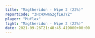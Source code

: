 ```yaml
---
title: "Magtheridon - Wipe 2 (22%)"
reportCode: "3Hc4XwmG2gfLWJYZ"
player: "Muflax"
fight: "Magtheridon - Wipe 2 (22%)"
date: 2021-09-26T21:48:45.419000+00:00
---
```

